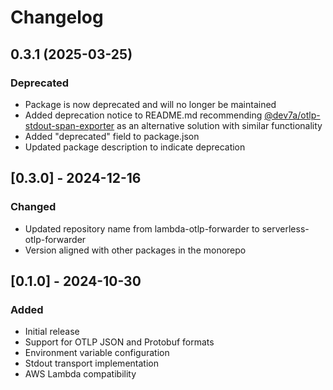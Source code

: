 # Changelog

## 0.3.1 (2025-03-25)

### Deprecated

- Package is now deprecated and will no longer be maintained
- Added deprecation notice to README.md recommending [@dev7a/otlp-stdout-span-exporter](https://www.npmjs.com/package/@dev7a/otlp-stdout-span-exporter) as an alternative solution with similar functionality
- Added "deprecated" field to package.json
- Updated package description to indicate deprecation 

## [0.3.0] - 2024-12-16

### Changed
- Updated repository name from lambda-otlp-forwarder to serverless-otlp-forwarder
- Version aligned with other packages in the monorepo

## [0.1.0] - 2024-10-30

### Added
- Initial release
- Support for OTLP JSON and Protobuf formats
- Environment variable configuration
- Stdout transport implementation
- AWS Lambda compatibility

